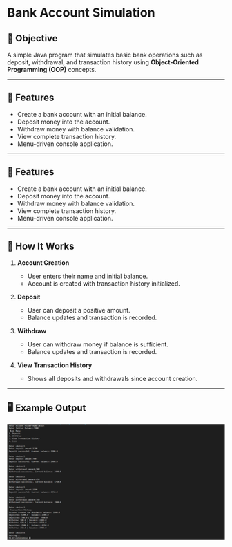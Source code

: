 # Bank Account Simulation

## 📌 Objective
A simple Java program that simulates basic bank operations such as deposit, withdrawal, and transaction history using **Object-Oriented Programming (OOP)** concepts.

---

## 🚀 Features
- Create a bank account with an initial balance.
- Deposit money into the account.
- Withdraw money with balance validation.
- View complete transaction history.
- Menu-driven console application.

---

## 🚀 Features
- Create a bank account with an initial balance.
- Deposit money into the account.
- Withdraw money with balance validation.
- View complete transaction history.
- Menu-driven console application.

---

## 📜 How It Works
1. **Account Creation**  
   - User enters their name and initial balance.
   - Account is created with transaction history initialized.

2. **Deposit**  
   - User can deposit a positive amount.
   - Balance updates and transaction is recorded.

3. **Withdraw**  
   - User can withdraw money if balance is sufficient.
   - Balance updates and transaction is recorded.

4. **View Transaction History**  
   - Shows all deposits and withdrawals since account creation.

---

## 🖥 Example Output

![Sample Output](Screenshot.png) 

